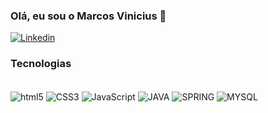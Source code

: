 ### Olá, eu sou o Marcos Vinicius 👋

[![Linkedin](https://img.shields.io/badge/LinkedIn-0077B5?style=for-the-badge&logo=linkedin&logoColor=white])](https://www.linkedin.com/in/marcos-vinicius-carneiro-cruz-b29b43261)


### Tecnologias

<div style = "display: inline_block"><br/>
  <img align= "center" alt= "html5" src= "https://img.shields.io/badge/HTML5-E34F26?style=for-the-badge&logo=html5&logoColor=white" />
  <img align= "center" alt= "CSS3" src= "https://img.shields.io/badge/CSS3-1572B6?style=for-the-badge&logo=css3&logoColor=white" />
  <img align= "center" alt= "JavaScript" src= "https://img.shields.io/badge/JavaScript-F7DF1E?style=for-the-badge&logo=javascript&logoColor=black" />
  <img align= "center" alt= "JAVA" src= "https://img.shields.io/badge/Java-ED8B00?style=for-the-badge&logo=openjdk&logoColor=white" />
  <img align= "center" alt= "SPRING" src= "https://img.shields.io/badge/Spring-6DB33F?style=for-the-badge&logo=spring&logoColor=white" />
  <img align= "center" alt= "MYSQL" src= "https://img.shields.io/badge/MySQL-00000F?style=for-the-badge&logo=mysql&logoColor=white" />
</div>
